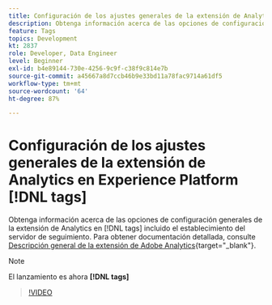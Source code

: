 ```yaml
---
title: Configuración de los ajustes generales de la extensión de Analytics en Experience Platform [!DNL tags]
description: Obtenga información acerca de las opciones de configuración generales de la extensión de Analytics en  [!DNL tags]  incluido el establecimiento del servidor de seguimiento.
feature: Tags
topics: Development
kt: 2837
role: Developer, Data Engineer
level: Beginner
exl-id: b4e89144-730e-4256-9c9f-c38f9c814e7b
source-git-commit: a45667a8d7ccb46b9e33bd11a78fac9714a61df5
workflow-type: tm+mt
source-wordcount: '64'
ht-degree: 87%

---
```


# Configuración de los ajustes generales de la extensión de Analytics en Experience Platform [!DNL tags]

Obtenga información acerca de las opciones de configuración generales de la extensión de Analytics en [!DNL tags] incluido el establecimiento del servidor de seguimiento. Para obtener documentación detallada, consulte [Descripción general de la extensión de Adobe Analytics](https://experienceleague.adobe.com/docs/experience-platform/tags/extensions/client/analytics/overview.html?lang=es){target="_blank"}.

>[!NOTE]
>
> El lanzamiento es ahora **[!DNL tags]**

>[!VIDEO](https://video.tv.adobe.com/v/27093/?quality=12&learn=on)
